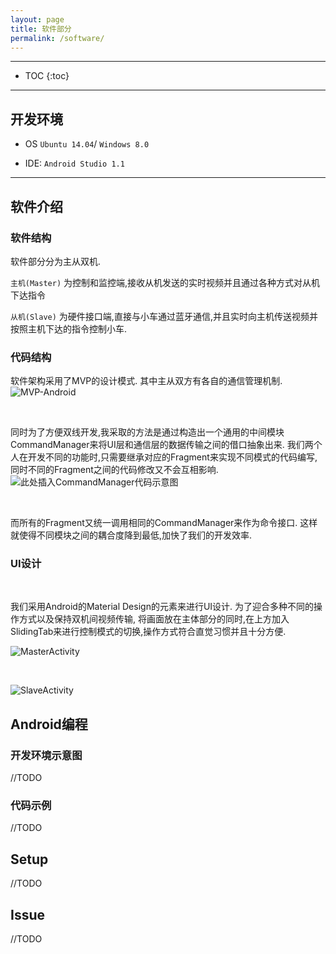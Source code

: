 ```yaml
---
layout: page
title: 软件部分
permalink: /software/
---
```

---

* TOC
{:toc}

---

## 开发环境

- OS `Ubuntu 14.04`/ `Windows 8.0`

- IDE: `Android Studio 1.1`

---

## 软件介绍

### 软件结构

软件部分分为主从双机. 


`主机(Master)` 为控制和监控端,接收从机发送的实时视频并且通过各种方式对从机下达指令

`从机(Slave)` 为硬件接口端,直接与小车通过蓝牙通信,并且实时向主机传送视频并按照主机下达的指令控制小车.

### 代码结构

软件架构采用了MVP的设计模式. 其中主从双方有各自的通信管理机制. 
![MVP-Android](/img/MVP-Android.png)

<br/>

同时为了方便双线开发,我采取的方法是通过构造出一个通用的中间模块CommandManager来将UI层和通信层的数据传输之间的借口抽象出来. 我们两个人在开发不同的功能时,只需要继承对应的Fragment来实现不同模式的代码编写,同时不同的Fragment之间的代码修改又不会互相影响. 
![此处插入CommandManager代码示意图]()

<br/>

而所有的Fragment又统一调用相同的CommandManager来作为命令接口. 这样就使得不同模块之间的耦合度降到最低,加快了我们的开发效率.

### UI设计

<br/>

我们采用Android的Material Design的元素来进行UI设计. 为了迎合多种不同的操作方式以及保持双机间视频传输, 将画面放在主体部分的同时,在上方加入SlidingTab来进行控制模式的切换,操作方式符合直觉习惯并且十分方便.

![MasterActivity](/img/MasterActivity_Normal.jpg)

<br/>

![SlaveActivity](/img/SlaveActivity_Capturing.jpg)

## Android编程

### 开发环境示意图
//TODO

### 代码示例
//TODO

## Setup
//TODO


## Issue
//TODO
